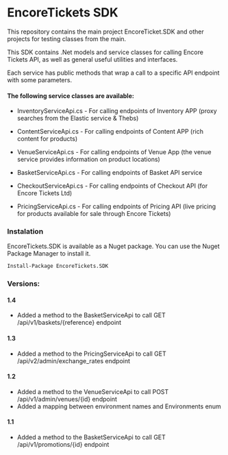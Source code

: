# EncoreTickets SDK

This repository contains the main project EncoreTicket.SDK and other projects for testing classes from the main.

This SDK contains .Net models and service classes for calling Encore Tickets API, as well as general useful utilities and interfaces.

Each service has public methods that wrap a call to a specific API endpoint with some parameters.

#### The following service classes are available:

- InventoryServiceApi.cs - For calling endpoints of Inventory APP (proxy searches from the Elastic service & Thebs)

- ContentServiceApi.cs - For calling endpoints of Content APP (rich content for products)

- VenueServiceApi.cs - For calling endpoints of Venue App (the venue service provides information on product locations)

- BasketServiceApi.cs - For calling endpoints of Basket API service

- CheckoutServiceApi.cs - For calling endpoints of Checkout API (for Encore Tickets Ltd)

- PricingServiceApi.cs - For calling endpoints of Pricing API (live pricing for products available for sale through Encore Tickets)

### Instalation

EncoreTickets.SDK is available as a Nuget package. You can use the Nuget Package Manager to install it.

```sh
Install-Package EncoreTickets.SDK
```

### Versions:

#### 1.4
- Added a method to the BasketServiceApi to call GET /api/v1/baskets/{reference} endpoint

#### 1.3
- Added a method to the PricingServiceApi to call GET /api/v2/admin/exchange_rates endpoint

#### 1.2
- Added a method to the VenueServiceApi to call POST /api/v1/admin/venues/{id} endpoint
- Added a mapping between environment names and Environments enum

#### 1.1
- Added a method to the BasketServiceApi to call GET /api/v1/promotions/{id} endpoint
